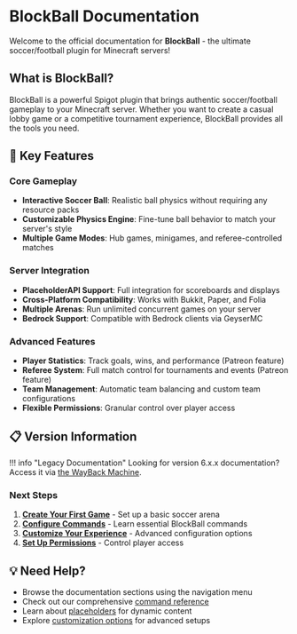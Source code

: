 # BlockBall Documentation

Welcome to the official documentation for **BlockBall** - the ultimate soccer/football plugin for Minecraft servers!

## What is BlockBall?

BlockBall is a powerful Spigot plugin that brings authentic soccer/football gameplay to your Minecraft server. Whether you want to create a casual lobby game or a competitive tournament experience, BlockBall provides all the tools you need.

## 🎯 Key Features

### Core Gameplay

* **Interactive Soccer Ball**: Realistic ball physics without requiring any resource packs
* **Customizable Physics Engine**: Fine-tune ball behavior to match your server's style
* **Multiple Game Modes**: Hub games, minigames, and referee-controlled matches

### Server Integration

* **PlaceholderAPI Support**: Full integration for scoreboards and displays
* **Cross-Platform Compatibility**: Works with Bukkit, Paper, and Folia
* **Multiple Arenas**: Run unlimited concurrent games on your server
* **Bedrock Support**: Compatible with Bedrock clients via GeyserMC

### Advanced Features

* **Player Statistics**: Track goals, wins, and performance (Patreon feature)
* **Referee System**: Full match control for tournaments and events (Patreon feature)
* **Team Management**: Automatic team balancing and custom team configurations
* **Flexible Permissions**: Granular control over player access

## 📋 Version Information

!!! info "Legacy Documentation"
    Looking for version 6.x.x documentation? Access it via [the WayBack Machine](https://web.archive.org/web/20240811125048/https://shynixn.github.io/BlockBall/build/html/index.html).

### Next Steps

1. **[Create Your First Game](game.md)** - Set up a basic soccer arena
2. **[Configure Commands](commands.md)** - Learn essential BlockBall commands  
3. **[Customize Your Experience](customization.md)** - Advanced configuration options
4. **[Set Up Permissions](permission.md)** - Control player access

## 💡 Need Help?

* Browse the documentation sections using the navigation menu
* Check out our comprehensive [command reference](commands.md)
* Learn about [placeholders](placeholders.md) for dynamic content
* Explore [customization options](customization.md) for advanced setups
